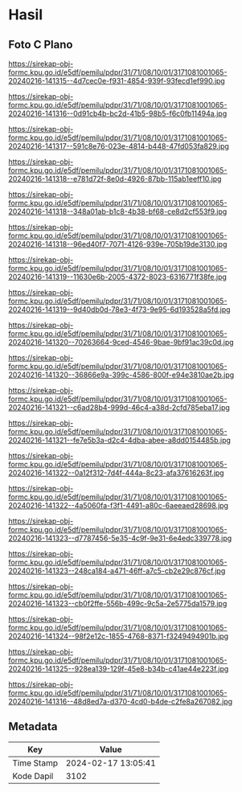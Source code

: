 # Hasil

## Foto C Plano

https://sirekap-obj-formc.kpu.go.id/e5df/pemilu/pdpr/31/71/08/10/01/3171081001065-20240216-141315--4d7cec0e-f931-4854-939f-93fecd1ef990.jpg

https://sirekap-obj-formc.kpu.go.id/e5df/pemilu/pdpr/31/71/08/10/01/3171081001065-20240216-141316--0d91cb4b-bc2d-41b5-98b5-f6c0fb11494a.jpg

https://sirekap-obj-formc.kpu.go.id/e5df/pemilu/pdpr/31/71/08/10/01/3171081001065-20240216-141317--591c8e76-023e-4814-b448-47fd053fa829.jpg

https://sirekap-obj-formc.kpu.go.id/e5df/pemilu/pdpr/31/71/08/10/01/3171081001065-20240216-141318--e781d72f-8e0d-4926-87bb-115ab1eeff10.jpg

https://sirekap-obj-formc.kpu.go.id/e5df/pemilu/pdpr/31/71/08/10/01/3171081001065-20240216-141318--348a01ab-b1c8-4b38-bf68-ce8d2cf553f9.jpg

https://sirekap-obj-formc.kpu.go.id/e5df/pemilu/pdpr/31/71/08/10/01/3171081001065-20240216-141318--96ed40f7-7071-4126-939e-705b19de3130.jpg

https://sirekap-obj-formc.kpu.go.id/e5df/pemilu/pdpr/31/71/08/10/01/3171081001065-20240216-141319--11630e6b-2005-4372-8023-6316771f38fe.jpg

https://sirekap-obj-formc.kpu.go.id/e5df/pemilu/pdpr/31/71/08/10/01/3171081001065-20240216-141319--9d40db0d-78e3-4f73-9e95-6d193528a5fd.jpg

https://sirekap-obj-formc.kpu.go.id/e5df/pemilu/pdpr/31/71/08/10/01/3171081001065-20240216-141320--70263664-9ced-4546-9bae-9bf91ac39c0d.jpg

https://sirekap-obj-formc.kpu.go.id/e5df/pemilu/pdpr/31/71/08/10/01/3171081001065-20240216-141320--36866e9a-399c-4586-800f-e94e3810ae2b.jpg

https://sirekap-obj-formc.kpu.go.id/e5df/pemilu/pdpr/31/71/08/10/01/3171081001065-20240216-141321--c6ad28b4-999d-46c4-a38d-2cfd785eba17.jpg

https://sirekap-obj-formc.kpu.go.id/e5df/pemilu/pdpr/31/71/08/10/01/3171081001065-20240216-141321--fe7e5b3a-d2c4-4dba-abee-a8dd0154485b.jpg

https://sirekap-obj-formc.kpu.go.id/e5df/pemilu/pdpr/31/71/08/10/01/3171081001065-20240216-141322--0a12f312-7d4f-444a-8c23-afa37616263f.jpg

https://sirekap-obj-formc.kpu.go.id/e5df/pemilu/pdpr/31/71/08/10/01/3171081001065-20240216-141322--4a5060fa-f3f1-4491-a80c-6aeeaed28698.jpg

https://sirekap-obj-formc.kpu.go.id/e5df/pemilu/pdpr/31/71/08/10/01/3171081001065-20240216-141323--d7787456-5e35-4c9f-9e31-6e4edc339778.jpg

https://sirekap-obj-formc.kpu.go.id/e5df/pemilu/pdpr/31/71/08/10/01/3171081001065-20240216-141323--248ca184-a471-46ff-a7c5-cb2e29c876cf.jpg

https://sirekap-obj-formc.kpu.go.id/e5df/pemilu/pdpr/31/71/08/10/01/3171081001065-20240216-141323--cb0f2ffe-556b-499c-9c5a-2e5775da1579.jpg

https://sirekap-obj-formc.kpu.go.id/e5df/pemilu/pdpr/31/71/08/10/01/3171081001065-20240216-141324--98f2e12c-1855-4768-8371-f3249494901b.jpg

https://sirekap-obj-formc.kpu.go.id/e5df/pemilu/pdpr/31/71/08/10/01/3171081001065-20240216-141325--928ea139-129f-45e8-b34b-c41ae44e223f.jpg

https://sirekap-obj-formc.kpu.go.id/e5df/pemilu/pdpr/31/71/08/10/01/3171081001065-20240216-141316--48d8ed7a-d370-4cd0-b4de-c2fe8a267082.jpg


## Metadata

| Key        | Value               |
| ---------- | ------------------- |
| Time Stamp | 2024-02-17 13:05:41 |
| Kode Dapil | 3102                |



